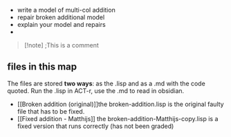 - write a model of multi-col addition
- repair broken additional model
- explain your model and repairs
- 
>[!note] ;This is a comment

## files in this map

The files are stored **two ways**: as the .lisp and as a .md with the code quoted. Run the .lisp in ACT-r, use the .md to read in obsidian.
- [[Broken addition (original)]]the broken-addition.lisp is the original faulty file that has to be fixed.
- [[Fixed addition - Matthijs]] the broken-addition-Matthijs-copy.lisp is a fixed version that runs correctly (has not been graded)
